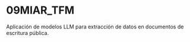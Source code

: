 # 09MIAR_TFM
Aplicación de modelos LLM para extracción de datos en documentos de escritura pública.
